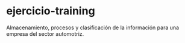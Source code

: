 # ejercicio-training

Almacenamiento, procesos y clasificación de la información para una empresa del sector automotriz.
